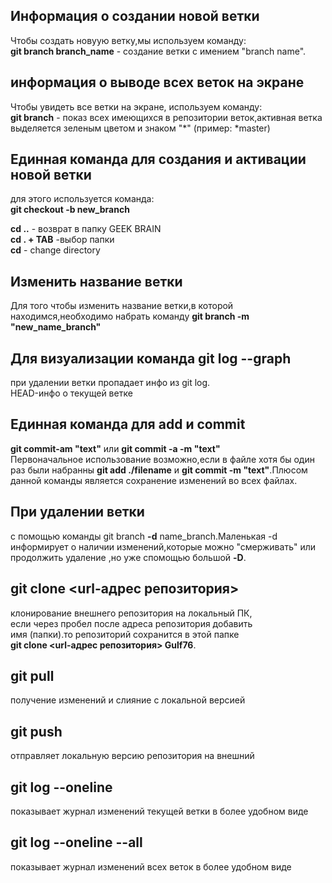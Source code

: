## Информация о создании новой ветки

Чтобы создать новуую ветку,мы используем команду:  
**git branch branch_name** - создание ветки с имением "branch name".  
## информация о выводе всех веток на экране 

Чтобы увидеть все ветки на экране, используем команду:  
**git branch** - показ всех имеющихся в репозитории веток,активная ветка выделяется зеленым цветом и знаком "*" (пример: *master)  

## Единная команда для создания и активации новой ветки 
для этого используется команда:  
**git checkout -b new_branch**

**cd ..** - возврат в папку GEEK BRAIN  
**cd . + TAB** -выбор папки  
**cd** - change directory  
## Изменить название ветки  
Для того чтобы изменить название ветки,в которой находимся,необходимо набрать команду **git branch -m "new_name_branch"**  

## Для визуализации команда **git log --graph**  
при удалении ветки пропадает инфо из git log.   
HEAD-инфо о текущей ветке 

## Единная команда для **add** и **commit**  
**git commit-am "text"** или  **git commit -a -m "text"**  
Первоначальное использование возможно,если в файле хотя бы один раз были набранны **git add ./filename** и **git commit -m "text"**.Плюсом данной команды является сохранение изменений во всех файлах.

## При удалении ветки   
с помощью команды git branch **-d** name_branch.Маленькая -d информирует о наличии изменений,которые можно "смерживать" или продолжить удаление ,но уже спомощью большой **-D**.

## git clone <url-адрес   репозитория>  
  клонирование внешнего репозитория на  локальный ПК,  
 если через пробел после адреса репозитория добавить   
 имя (папки).то репозиторий сохранится в этой папке  
 **git clone <url-адрес   репозитория> Gulf76**.

 ## git pull    
 получение изменений и слияние с локальной версией

 ## git push   
 отправляет локальную версию репозитория на внешний

 ## git log --oneline  
 показывает журнал изменений текущей ветки в более удобном виде 
  ## git log --oneline --all  
показывает журнал изменений всех веток в более удобном виде 